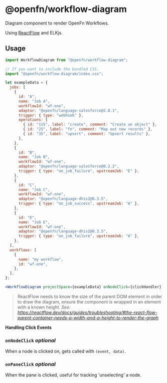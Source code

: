 # @openfn/workflow-diagram

Diagram component to render OpenFn Workflows.

Using [ReactFlow](https://reactflow.dev/) and ELKjs.

## Usage

```jsx
import WorkflowDiagram from "@openfn/workflow-diagram";

// If you want to include the bundled CSS.
import "@openfn/workflow-diagram/index.css";

let exampleData = {
  jobs: [
    {
      id: "A",
      name: "Job A",
      workflowId: "wf-one",
      adaptor: "@openfn/language-salesforce@2.8.1",
      trigger: { type: "webhook" },
      operations: [
        { id: "115", label: "create", comment: "Create an object" },
        { id: "25", label: "fn", comment: "Map out new records" },
        { id: "35", label: "upsert", comment: "Upsert results" },
      ],
    },
    {
      id: "B",
      name: "Job B",
      workflowId: "wf-one",
      adaptor: "@openfn/language-salesforce@0.2.2",
      trigger: { type: "on_job_failure", upstreamJob: "E" },
    },
    {
      id: "C",
      name: "Job C",
      workflowId: "wf-one",
      adaptor: "@openfn/language-dhis2@0.3.5",
      trigger: { type: "on_job_success", upstreamJob: "A" },
    },
    {
      id: "E",
      name: "Job E",
      workflowId: "wf-one",
      adaptor: "@openfn/language-dhis2@0.3.5",
      trigger: { type: "on_job_failure", upstreamJob: "A" },
    },
  ],
  workflows: [
    {
      name: "my workflow",
      id: "wf-one",
    },
  ],
};

<WorkflowDiagram projectSpace={exampleData} onNodeClick={clickHandler} />;
```

> ReactFlow needs to know the size of the parent DOM element in order to draw
> the diagram, ensure the component is wrapped in an element with a known
> height.
> _See: https://reactflow.dev/docs/guides/troubleshooting/#the-react-flow-parent-container-needs-a-width-and-a-height-to-render-the-graph_

**Handling Click Events**

### `onNodeClick` _optional_

When a node is clicked on, gets called with `(event, data)`.

### `onPaneClick` _optional_

When the pane is clicked, useful for tracking 'unselecting' a node.
